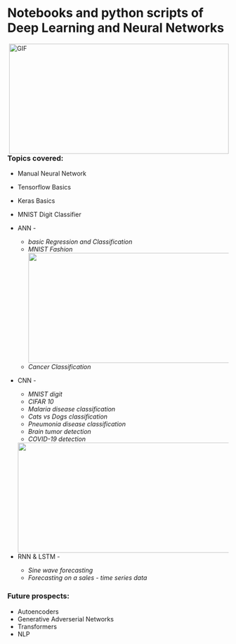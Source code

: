 <h1>Notebooks and python scripts of Deep Learning and Neural Networks</h1>
<img align="right" alt="GIF" height="250px" width="500px" src="https://media.giphy.com/media/26xBtSyoi5hUUkCEo/giphy.gif" />


<h3>Topics covered:</h3>

* Manual Neural Network
* Tensorflow Basics
* Keras Basics
* MNIST Digit Classifier
* ANN -
     * <i>basic Regression and Classification</i>
     * <i>MNIST Fashion</i><img align="right" height="250px" width="500px" src="https://c.tenor.com/C0AZ4iV9seYAAAAM/convolution-math.gif">
     * <i>Cancer Classification</i>
     
* CNN - 
    * <i>MNIST digit</i>
    * <i>CIFAR 10</i>
    * <i>Malaria disease classification</i>
    * <i>Cats vs Dogs classification</i>
    * <i>Pneumonia disease classification </i>
    * <i>Brain tumor detection</i>
    * <i>COVID-19 detection</i>
    <img align="right" height="250px" width="500px" src="https://miro.medium.com/max/720/1*goJVQs-p9kgLODFNyhl9zA.gif">

 * RNN & LSTM -
    * <i>Sine wave forecasting</i>
    * <i>Forecasting on a sales - time series data</i>

<h3>Future prospects:</h3>

* Autoencoders
* Generative Adverserial Networks
* Transformers
* NLP
